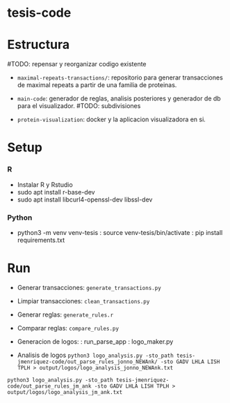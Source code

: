 # tesis-code

# Estructura

 #TODO: repensar y reorganizar codigo existente

- `maximal-repeats-transactions/`: repositorio para generar transacciones de maximal repeats a partir de una familia de proteinas. 

- `main-code`: generador de reglas, analisis posteriores y generador de db para el visualizador. #TODO: subdivisiones

- `protein-visualization`: docker y la aplicacion visualizadora en si.


# Setup

### R
- Instalar R y Rstudio
- sudo apt install r-base-dev
- sudo apt install libcurl4-openssl-dev libssl-dev

### Python
- python3 -m venv venv-tesis 
  : source venv-tesis/bin/activate
  : pip install requirements.txt

# Run

- Generar transacciones: `generate_transactions.py`

- Limpiar transacciones: `clean_transactions.py`

- Generar reglas: `generate_rules.r`

- Comparar reglas: `compare_rules.py`

- Generacion de logos:
  : run_parse_app
  : logo_maker.py

- Analisis de logos
```python3 logo_analysis.py -sto_path tesis-jmenriquez-code/out_parse_rules_jonno_NEWAnk/ -sto GADV LHLA LISH TPLH > output/logos/logo_analysis_jonno_NEWAnk.txt```

```python3 logo_analysis.py -sto_path tesis-jmenriquez-code/out_parse_rules_jm_ank -sto GADV LHLA LISH TPLH > output/logos/logo_analysis_jm_ank.txt```

